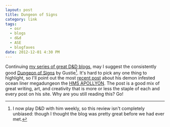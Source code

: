 ```yaml
---
layout: post
title: Dungeon of Signs
category: link
tags:
  - osr
  - blogs
  - d&d
  - ASE
  - blogfaves
date: 2012-12-01 4:30 PM
---
```


Continuing [my series of great D&D blogs][1], may I suggest the consistently good [Dungeon of Signs][2] by Gustie[^1]. It's hard to pick any one thing to highlight, so I'll point out the most [recent post][3] about his demon infested ocean liner megadungeon the [HMS APOLLYON][4]. The post is a good mix of great writing, art, and creativity that is more or less the staple of each and every post on his site. Why are you still reading this? Go!

[^1]: I now play D&D with him weekly, so this review isn't completely unbiased: though I thought the blog was pretty great before we had ever met.


[1]: /tag/blogfaves
[2]: http://dungeonofsigns.blogspot.ca/
[3]: http://dungeonofsigns.blogspot.ca/2012/11/hms-apollyon-plague-senechal-more.html
[4]: http://dungeonofsigns.blogspot.ca/2012/08/hms-apollyon-welcome-aboard.html